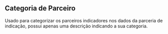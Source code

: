 ## Categoria de Parceiro

Usado para categorizar os parceiros indicadores nos dados da parceria de indicação, possui apenas uma descrição indicando a sua categoria.